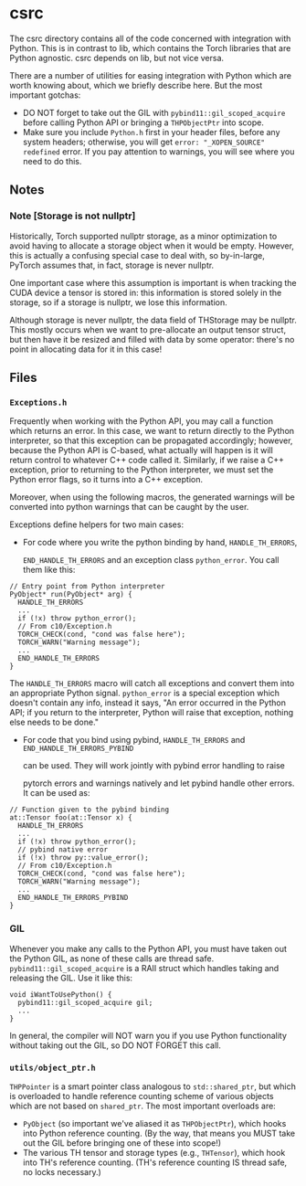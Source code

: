 # csrc

The csrc directory contains all of the code concerned with integration with Python. This is in contrast to lib, which contains the Torch libraries that are Python agnostic. csrc depends on lib, but not vice versa.

There are a number of utilities for easing integration with Python which are worth knowing about, which we briefly describe here. But the most important gotchas:

* DO NOT forget to take out the GIL with `pybind11::gil_scoped_acquire` before calling Python API or bringing a `THPObjectPtr` into scope.
* Make sure you include `Python.h` first in your header files, before any system headers; otherwise, you will get `error: "_XOPEN_SOURCE" redefined` error. If you pay attention to warnings, you will see where you need to do this.

## Notes

### Note \[Storage is not nullptr\]

Historically, Torch supported nullptr storage, as a minor optimization to avoid having to allocate a storage object when it would be empty. However, this is actually a confusing special case to deal with, so by-in-large, PyTorch assumes that, in fact, storage is never nullptr.

One important case where this assumption is important is when tracking the CUDA device a tensor is stored in: this information is stored solely in the storage, so if a storage is nullptr, we lose this information.

Although storage is never nullptr, the data field of THStorage may be nullptr. This mostly occurs when we want to pre-allocate an output tensor struct, but then have it be resized and filled with data by some operator: there's no point in allocating data for it in this case!

## Files

### `Exceptions.h`

Frequently when working with the Python API, you may call a function which returns an error. In this case, we want to return directly to the Python interpreter, so that this exception can be propagated accordingly; however, because the Python API is C-based, what actually will happen is it will return control to whatever C++ code called it. Similarly, if we raise a C++ exception, prior to returning to the Python interpreter, we must set the Python error flags, so it turns into a C++ exception.

Moreover, when using the following macros, the generated warnings will be converted into python warnings that can be caught by the user.

Exceptions define helpers for two main cases:

* For code where you write the python binding by hand, `HANDLE_TH_ERRORS`,

  `END_HANDLE_TH_ERRORS` and an exception class `python_error`.  You call them like this:

```text
// Entry point from Python interpreter
PyObject* run(PyObject* arg) {
  HANDLE_TH_ERRORS
  ...
  if (!x) throw python_error();
  // From c10/Exception.h
  TORCH_CHECK(cond, "cond was false here");
  TORCH_WARN("Warning message");
  ...
  END_HANDLE_TH_ERRORS
}
```

The `HANDLE_TH_ERRORS` macro will catch all exceptions and convert them into an appropriate Python signal. `python_error` is a special exception which doesn't contain any info, instead it says, "An error occurred in the Python API; if you return to the interpreter, Python will raise that exception, nothing else needs to be done."

* For code that you bind using pybind, `HANDLE_TH_ERRORS` and `END_HANDLE_TH_ERRORS_PYBIND`

  can be used. They will work jointly with pybind error handling to raise

  pytorch errors and warnings natively and let pybind handle other errors. It can be used as:

```text
// Function given to the pybind binding
at::Tensor foo(at::Tensor x) {
  HANDLE_TH_ERRORS
  ...
  if (!x) throw python_error();
  // pybind native error
  if (!x) throw py::value_error();
  // From c10/Exception.h
  TORCH_CHECK(cond, "cond was false here");
  TORCH_WARN("Warning message");
  ...
  END_HANDLE_TH_ERRORS_PYBIND
}
```

### GIL

Whenever you make any calls to the Python API, you must have taken out the Python GIL, as none of these calls are thread safe. `pybind11::gil_scoped_acquire` is a RAII struct which handles taking and releasing the GIL. Use it like this:

```text
void iWantToUsePython() {
  pybind11::gil_scoped_acquire gil;
  ...
}
```

In general, the compiler will NOT warn you if you use Python functionality without taking out the GIL, so DO NOT FORGET this call.

### `utils/object_ptr.h`

`THPPointer` is a smart pointer class analogous to `std::shared_ptr`, but which is overloaded to handle reference counting scheme of various objects which are not based on `shared_ptr`. The most important overloads are:

* `PyObject` \(so important we've aliased it as `THPObjectPtr`\), which hooks into Python reference counting. \(By the way, that means you MUST take out the GIL before bringing one of these into scope!\)
* The various TH tensor and storage types \(e.g., `THTensor`\), which hook into TH's reference counting. \(TH's reference counting IS thread safe, no locks necessary.\)

